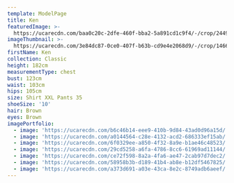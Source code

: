 ```yaml
---
template: ModelPage
title: Ken
featuredImage: >-
  https://ucarecdn.com/baa0c20c-2dfe-460f-bba2-5a891cd1c9f4/-/crop/2449x1158/0,0/-/preview/
imageThumbnail: >-
  https://ucarecdn.com/3e84dc87-0ce0-407f-b63b-cd9e4e2068d9/-/crop/1466x1941/75,0/-/preview/
firstName: Ken
collection: Classic
height: 182cm
measurementType: chest
bust: 123cm
waist: 103cm
hips: 105cm
size: Shirt XXL Pants 35
shoeSize: '10'
hair: Brown
eyes: Brown
imagePortfolio:
  - image: 'https://ucarecdn.com/b6c46b14-eee9-410b-9d84-43ad0d96a15d/'
  - image: 'https://ucarecdn.com/a0144564-c28e-4132-acd2-686333ef15ab/'
  - image: 'https://ucarecdn.com/6f0329ee-a850-4f32-8a9e-b1ae46c48523/'
  - image: 'https://ucarecdn.com/29cd5258-a6fa-4786-8cc6-61969ad11144/'
  - image: 'https://ucarecdn.com/ce72f598-8a2a-4fa6-ae47-2cab97d7dec2/'
  - image: 'https://ucarecdn.com/58958b3b-d189-41b4-ab8e-b12df5467825/'
  - image: 'https://ucarecdn.com/a373d691-a03e-43ca-8e2c-8749adb6aeef/'
---
```



